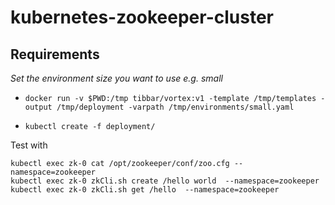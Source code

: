 # kubernetes-zookeeper-cluster

## Requirements

_Set the environment size you want to use e.g. small_

- `docker run -v $PWD:/tmp tibbar/vortex:v1 -template /tmp/templates -output /tmp/deployment -varpath /tmp/environments/small.yaml`


- `kubectl create -f deployment/`

Test with
```
kubectl exec zk-0 cat /opt/zookeeper/conf/zoo.cfg --namespace=zookeeper
kubectl exec zk-0 zkCli.sh create /hello world  --namespace=zookeeper
kubectl exec zk-0 zkCli.sh get /hello  --namespace=zookeeper
```
